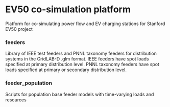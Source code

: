 # EV50 co-simulation platform

Platform for co-simulating power flow and EV charging stations for Stanford EV50 project

### feeders

Library of IEEE test feeders and PNNL taxonomy feeders for distribution systems in the GridLAB-D .glm format.
IEEE feeders have spot loads specified at primary distribution level. PNNL taxonomy feeders have spot loads specified at primary or secondary distribution level.


### feeder_population

Scripts for population base feeder models with time-varying loads and resources